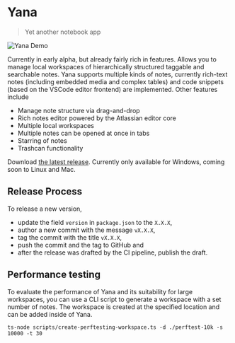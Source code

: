 # Yana

> Yet another notebook app

![Yana Demo](./demo.gif)

Currently in early alpha, but already fairly rich in features. Allows
you to manage local workspaces of hierarchically structured taggable 
and searchable notes. Yana supports multiple kinds of notes, currently
rich-text notes (including embedded media and complex tables) and code
snippets (based on the VSCode editor frontend) are implemented. Other
features include

* Manage note structure via drag-and-drop
* Rich notes editor powered by the Atlassian editor core
* Multiple local workspaces
* Multiple notes can be opened at once in tabs
* Starring of notes
* Trashcan functionality

Download [the latest release](https://github.com/lukasbach/yana/releases).
Currently only available for Windows, coming soon to Linux and Mac.

## Release Process

To release a new version,

* update the field ``version`` in ``package.json`` to the ``X.X.X``,
* author a new commit with the message ``vX.X.X``,
* tag the commit with the title ``vX.X.X``,
* push the commit and the tag to GitHub and
* after the release was drafted by the CI pipeline, publish the draft.


## Performance testing

To evaluate the performance of Yana and its suitability for large
workspaces, you can use a CLI script to generate a workspace with
a set number of notes. The workspace is created at the specified
location and can be added inside of Yana.

    ts-node scripts/create-perftesting-workspace.ts -d ./perftest-10k -s 10000 -t 30